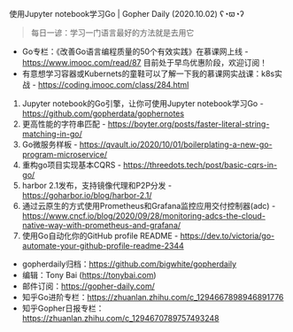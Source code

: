 使用Jupyter notebook学习Go | Gopher Daily (2020.10.02) ʕ◔ϖ◔ʔ

>每日一谚：学习一门语言最好的方法就是去用它

* Go专栏：《改善Go语言编程质量的50个有效实践》在慕课网上线 - https://www.imooc.com/read/87 目前处于早鸟优惠阶段，欢迎订阅！ 
* 有意想学习容器或Kubernets的童鞋可以了解一下我的慕课网实战课：k8s实战 - https://coding.imooc.com/class/284.html

1. Jupyter notebook的Go引擎，让你可使用Jupyter notebook学习Go - https://github.com/gopherdata/gophernotes
2. 更高性能的字符串匹配 - https://boyter.org/posts/faster-literal-string-matching-in-go/
3. Go微服务样板 - https://qvault.io/2020/10/01/boilerplating-a-new-go-program-microservice/
4. 重构go项目实现基本CQRS - https://threedots.tech/post/basic-cqrs-in-go/
5. harbor 2.1发布，支持镜像代理和P2P分发 - https://goharbor.io/blog/harbor-2.1/
6. 通过云原生的方式使用Prometheus和Grafana监控应用交付控制器(adc) - https://www.cncf.io/blog/2020/09/28/monitoring-adcs-the-cloud-native-way-with-prometheus-and-grafana/
7. 使用Go自动化你的GitHub profile README - https://dev.to/victoria/go-automate-your-github-profile-readme-2344

* gopherdaily归档：https://github.com/bigwhite/gopherdaily
* 编辑：Tony Bai (https://tonybai.com)
* 邮件订阅：https://gopher-daily.com/
* 知乎Go进阶专栏：https://zhuanlan.zhihu.com/c_1294667898946891776
* 知乎Gopher日报专栏：https://zhuanlan.zhihu.com/c_1294670789757493248


